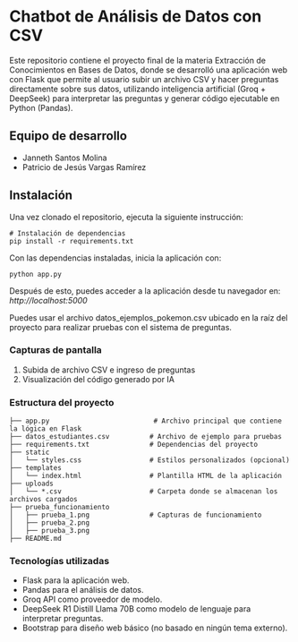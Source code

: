 # Chatbot de Análisis de Datos con CSV

Este repositorio contiene el proyecto final de la materia Extracción de Conocimientos en Bases de Datos, donde se desarrolló una aplicación web con Flask que permite al usuario subir un archivo CSV y hacer preguntas directamente sobre sus datos, utilizando inteligencia artificial (Groq + DeepSeek) para interpretar las preguntas y generar código ejecutable en Python (Pandas).

## Equipo de desarrollo

* Janneth Santos Molina
* Patricio de Jesús Vargas Ramírez

## Instalación

Una vez clonado el repositorio, ejecuta la siguiente instrucción:

```
# Instalación de dependencias
pip install -r requirements.txt
```

Con las dependencias instaladas, inicia la aplicación con:

```
python app.py
```

Después de esto, puedes acceder a la aplicación desde tu navegador en: *http://localhost:5000*

Puedes usar el archivo datos_ejemplos_pokemon.csv ubicado en la raíz del proyecto para realizar pruebas con el sistema de preguntas.

### Capturas de pantalla

1. Subida de archivo CSV e ingreso de preguntas
2. Visualización del código generado por IA

### Estructura del proyecto

```
├── app.py                          # Archivo principal que contiene la lógica en Flask
├── datos_estudiantes.csv          # Archivo de ejemplo para pruebas
├── requirements.txt               # Dependencias del proyecto
├── static
│   └── styles.css                 # Estilos personalizados (opcional)
├── templates
│   └── index.html                 # Plantilla HTML de la aplicación
├── uploads
│   └── *.csv                      # Carpeta donde se almacenan los archivos cargados
├── prueba_funcionamiento
│   ├── prueba_1.png               # Capturas de funcionamiento
│   ├── prueba_2.png
│   ├── prueba_3.png
├── README.md
```

### Tecnologías utilizadas

* Flask para la aplicación web.
* Pandas para el análisis de datos.
* Groq API como proveedor de modelo.
* DeepSeek R1 Distill Llama 70B como modelo de lenguaje para interpretar preguntas.
* Bootstrap para diseño web básico (no basado en ningún tema externo).

